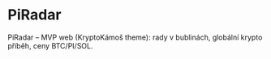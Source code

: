 # PiRadar
PiRadar – MVP web (KryptoKámoš theme): rady v bublinách, globální krypto příběh, ceny BTC/PI/SOL.
